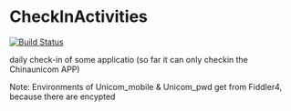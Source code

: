 # CheckInActivities
[![Build Status](https://www.travis-ci.org/RookieBugs/CheckInActivities.svg?branch=master)](https://www.travis-ci.org/RookieBugs/CheckInActivities)

daily check-in of some applicatio (so far it can only checkin the Chinaunicom APP)

Note: 
  Environments of Unicom_mobile & Unicom_pwd get from Fiddler4, because there are encypted
  

